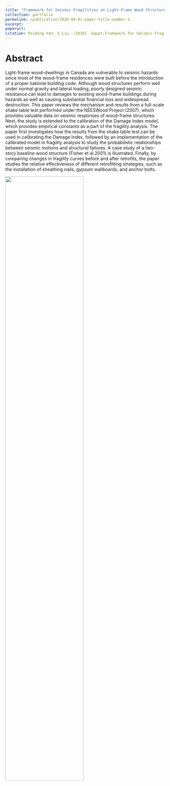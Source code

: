 ```yaml
---
title: "Framework for Seismic Fragilities on Light-Frame Wood Structures and Retrofitting Strategies"
collection: portfolio
permalink: /publication/2020-04-01-paper-title-number-2
excerpt: ''
paperurl:
citation: Peidong Yan, G Liu. (2020). &quot;Framework for Seismic Fragilities on Light-Frame Wood Structures and Retrofitting Strategies.&quot; <i>WSRJ Volume 6 Issue 4, 2020, ISSN: 2472-3703</i>. 1(1).
---
```


Abstract
===
Light-frame wood-dwellings in Canada are vulnerable to seismic hazards since most of the wood-frame residences were built before the introduction of a proper national building code. Although wood structures perform well under normal gravity and lateral loading, poorly designed seismic resistance can lead to damages to existing wood-frame buildings during hazards as well as causing substantial financial loss and widespread destruction. This paper reviews the mechanism and results from a full-scale shake table test performed under the NEESWood Project (2007), which provides valuable data on seismic responses of wood-frame structures. Next, the study is extended to the calibration of the Damage Index model, which provides empirical constants as a part of the fragility analysis. The paper first investigates how the results from the shake table test can be used in calibrating the Damage Index, followed by an implementation of the calibrated model in fragility analysis to study the probabilistic relationships between seismic motions and structural failures. A case study of a two-story baseline wood structure (Fisher et al.2001) is illustrated. Finally, by comparing changes in fragility curves before and after retrofits, the paper studies the relative effectiveness of different retrofitting strategies, such as the installation of sheathing nails, gypsum wallboards, and anchor bolts.

 [ ](https://lorenyan98.github.io/LY.github.io/files/woodframe.pdf)



<img src='https://lorenyan98.github.io/LY.github.io/images/woodframe.png' width='70%' height = '70%'>
